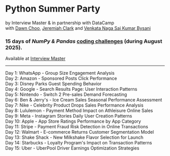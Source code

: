 # Python Summer Party
by Interview Master & in partnership with DataCamp  
with [Dawn Choo](https://www.linkedin.com/in/data-dawn), [Jeremiah Clark](https://www.linkedin.com/in/jeremiahoclark) and [Venkata Naga Sai Kumar Bysani](https://www.linkedin.com/in/saibysani18)

### 15 days of *NumPy & Pandas* [coding challenges](https://www.interviewmaster.ai/python-party) (during August 2025).

Available at [Interview Master](https://www.interviewmaster.ai)

---

Day 1: WhatsApp - Group Size Engagement Analysis  
Day 2: Amazon - Sponsored Posts Click Performance  
Day 3: Disney Parks Guest Spending Behavior  
Day 4: Google - Search Results Page: User Interaction Patterns  
Day 5: Nintendo - Switch 2 Pre-sales Demand Forecasting  
Day 6: Ben & Jerry's - Ice Cream Sales Seasonal Performance Assessment  
Day 7: Nike - Celebrity Product Drops Sales Performance Analysis  
Day 8: Lululemon - Payment Method Impact on Athleisure Online Sales  
Day 9: Meta - Instagram Stories Daily User Creation Patterns  
Day 10: Apple - App Store Ratings Performance by App Category  
Day 11: Stripe - Payment Fraud Risk Detection in Online Transactions  
Day 12: Walmart - E-commerce Returns Customer Segmentation Model  
Day 13: Shake Shack - New Milkshake Flavor Selection for Launch  
Day 14: Starbucks - Loyalty Program's Impact on Transaction Patterns  
Day 15: Uber - UberPool Driver Earnings Optimization Strategies

